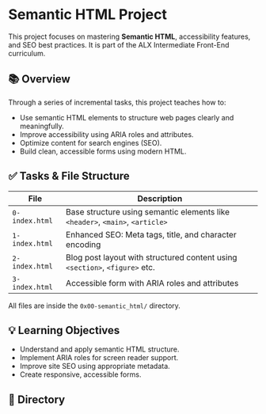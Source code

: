 # Semantic HTML Project

This project focuses on mastering **Semantic HTML**, accessibility features, and SEO best practices. It is part of the ALX Intermediate Front-End curriculum.

## 📚 Overview

Through a series of incremental tasks, this project teaches how to:

- Use semantic HTML elements to structure web pages clearly and meaningfully.
- Improve accessibility using ARIA roles and attributes.
- Optimize content for search engines (SEO).
- Build clean, accessible forms using modern HTML.

## ✅ Tasks & File Structure

| File               | Description                                                                 |
|--------------------|-----------------------------------------------------------------------------|
| `0-index.html`      | Base structure using semantic elements like `<header>`, `<main>`, `<article>` |
| `1-index.html`      | Enhanced SEO: Meta tags, title, and character encoding                      |
| `2-index.html`      | Blog post layout with structured content using `<section>`, `<figure>` etc. |
| `3-index.html`      | Accessible form with ARIA roles and attributes                              |

All files are inside the `0x00-semantic_html/` directory.

## 💡 Learning Objectives

- Understand and apply semantic HTML structure.
- Implement ARIA roles for screen reader support.
- Improve site SEO using appropriate metadata.
- Create responsive, accessible forms.

## 📁 Directory

